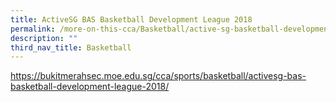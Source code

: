 ```yaml
---
title: ActiveSG BAS Basketball Development League 2018
permalink: /more-on-this-cca/Basketball/active-sg-basketball-development-league-2018/
description: ""
third_nav_title: Basketball
---
```

https://bukitmerahsec.moe.edu.sg/cca/sports/basketball/activesg-bas-basketball-development-league-2018/